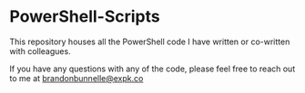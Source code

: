 # PowerShell-Scripts
This repository houses all the PowerShell code I have written or co-written with colleagues.

If you have any questions with any of the code, please feel free to reach out to me at brandonbunnelle@expk.co